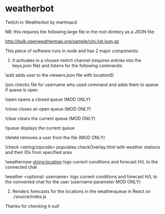 ﻿# weatherbot
Twitch.tv Weatherbot by martmacd

NB: this requires the following large file in the root diretory as a JSON file:

http://bulk.openweathermap.org/sample/city.list.json.gz

This piece of software runs in node and has 2 major components:

1. It activates in a chosen twitch channel (requires entries into the keys.json file) and listens for the following commands:

!add <username> <locationID>
  adds user to the viewers.json file with locationID
  
!join
  checks file for username who used command and adds them to queue if queue is open
  
!open
  opens a closed queue (MOD ONLY)
  
!close
  closes an open queue (MOD ONLY)
  
!clear
  clears the current queue (MOD ONLY)
  
!queue
  displays the current queue
  
!delete <username>
  removes a user from the file (MOD ONLY)
  
!check <string/zipcode>
  populates checkOverlay.html with weather stations and their IDs from specified area
  
!weathernow <string:location>
  logs current conditions and forecast H/L to the connected chat
  
!weather <optional: username>
  logs current conditions and forecast H/L to the connected chat for the user (username parameter MOD ONLY)
  
2. Renders forecasts for the locations in the weatherqueue in React on ./source/index.js

Thanks for checking it out!
